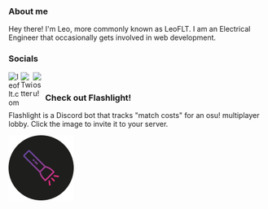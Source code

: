 ### About me
Hey there! I'm Leo, more commonly known as LeoFLT. I am an Electrical Engineer that occasionally gets involved in web development.

### Socials

[<img align="left" alt="leoflt.com" width="24px" src="https://leoflt.com/favicon.svg" />][site]
[<img align="left" alt="Twitter" width="24px" src="https://i.imgur.com/KltN3kv.png" />][twitter]
[<img align="left" alt="osu!" width="24px" src="https://i.imgur.com/xeFIHI2.png" />][osu]
<br>

### Check out Flashlight!

Flashlight is a Discord bot that tracks "match costs" for an osu! multiplayer lobby. Click the image to invite it to your server.

[<img align="left" width="128px" alt="Click to invite Flashlight to your guild" src="https://raw.githubusercontent.com/LeoFLT/FlashlightBot/main/assets/flashlight.svg"></img>][flashlight]

[flashlight]: https://flashlight.leoflt.com
[osu]: https://osu.ppy.sh/users/3668779
[site]: https://leoflt.com
[twitter]: https://twitter.com/leoflt
